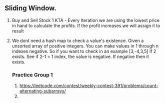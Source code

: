 ## Sliding Window. 
1. Buy and Sell Stock 1
   KTA - Every Iteration we are using the lowest price in hand to calculate the profits.
         If the profit increases we will assign it to result
2. We dont need a hash map to check a value's existence. Given a unsorted array of positive integers. You can make values in 1 through n indexes negative. So if you want
   to check in an example [3,-4,3,5] if 2 exists. See if 2-1 = 1 index, the value is negative. If negative then it exists.

   ### Practice Group 1
      1. https://leetcode.com/contest/weekly-contest-391/problems/count-alternating-subarrays/
      2. 

   
